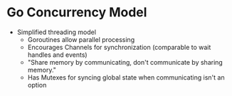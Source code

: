 # Go Concurrency Model

* Simplified threading model
  * Goroutines allow parallel processing
  * Encourages Channels for synchronization (comparable to wait handles and events)
  * "Share memory by communicating, don't communicate by sharing memory."
  * Has Mutexes for syncing global state when communicating isn't an option
